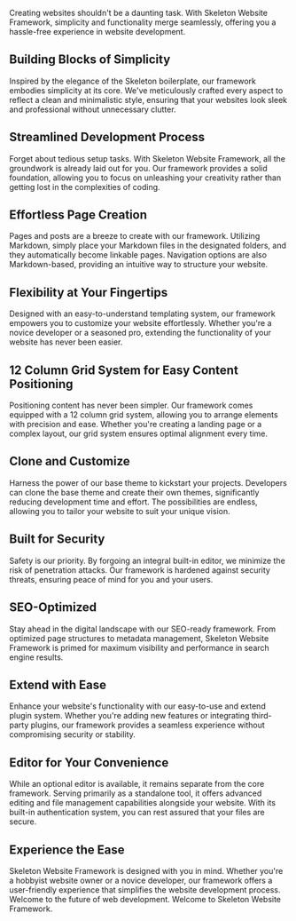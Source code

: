 <!-- pagetitle:Skeleton Website Framework -->
<!-- pagelayout:page.php -->
<!-- pagedate: -->
<!-- pagethumbnail:images/laptop-computer-writing-technology-web-internet.webp -->
<!-- pageexcerpt:Creating websites shouldn't be a daunting task. With Skeleton Website Framework, simplicity and functionality merge seamlessly, offering you a hassle-free experience in website development. -->
<!-- pagekeywords:skeleton,framework,development,website,simplicity,security,ease,customize,flexibility -->
<!-- pageauthor: -->
<!-- pagetype:website -->

Creating websites shouldn't be a daunting task. With Skeleton Website Framework, simplicity and functionality merge seamlessly, offering you a hassle-free experience in website development.

## Building Blocks of Simplicity

Inspired by the elegance of the Skeleton boilerplate, our framework embodies simplicity at its core. We've meticulously crafted every aspect to reflect a clean and minimalistic style, ensuring that your websites look sleek and professional without unnecessary clutter.

## Streamlined Development Process

Forget about tedious setup tasks. With Skeleton Website Framework, all the groundwork is already laid out for you. Our framework provides a solid foundation, allowing you to focus on unleashing your creativity rather than getting lost in the complexities of coding.

## Effortless Page Creation

Pages and posts are a breeze to create with our framework. Utilizing Markdown, simply place your Markdown files in the designated folders, and they automatically become linkable pages. Navigation options are also Markdown-based, providing an intuitive way to structure your website.

## Flexibility at Your Fingertips

Designed with an easy-to-understand templating system, our framework empowers you to customize your website effortlessly. Whether you're a novice developer or a seasoned pro, extending the functionality of your website has never been easier.

## 12 Column Grid System for Easy Content Positioning

Positioning content has never been simpler. Our framework comes equipped with a 12 column grid system, allowing you to arrange elements with precision and ease. Whether you're creating a landing page or a complex layout, our grid system ensures optimal alignment every time.

## Clone and Customize

Harness the power of our base theme to kickstart your projects. Developers can clone the base theme and create their own themes, significantly reducing development time and effort. The possibilities are endless, allowing you to tailor your website to suit your unique vision.

## Built for Security

Safety is our priority. By forgoing an integral built-in editor, we minimize the risk of penetration attacks. Our framework is hardened against security threats, ensuring peace of mind for you and your users.

## SEO-Optimized

Stay ahead in the digital landscape with our SEO-ready framework. From optimized page structures to metadata management, Skeleton Website Framework is primed for maximum visibility and performance in search engine results.

## Extend with Ease

Enhance your website's functionality with our easy-to-use and extend plugin system. Whether you're adding new features or integrating third-party plugins, our framework provides a seamless experience without compromising security or stability.

## Editor for Your Convenience

While an optional editor is available, it remains separate from the core framework. Serving primarily as a standalone tool, it offers advanced editing and file management capabilities alongside your website. With its built-in authentication system, you can rest assured that your files are secure.

## Experience the Ease

Skeleton Website Framework is designed with you in mind. Whether you're a hobbyist website owner or a novice developer, our framework offers a user-friendly experience that simplifies the website development process. Welcome to the future of web development. Welcome to Skeleton Website Framework.